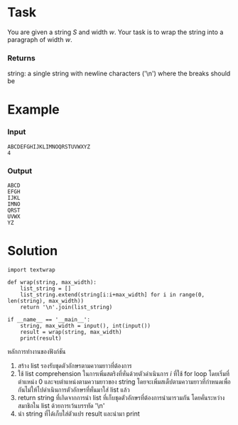 # Task
You are given a string $S$ and width $w$.
Your task is to wrap the string into a paragraph of width $w$.

### Returns

string: a single string with newline characters ('\n') where the breaks should be

# Example
### Input
```
ABCDEFGHIJKLIMNOQRSTUVWXYZ
4
```
### Output
```
ABCD
EFGH
IJKL
IMNO
QRST
UVWX
YZ
```
# Solution

```
import textwrap

def wrap(string, max_width):
    list_string = []
    list_string.extend(string[i:i+max_width] for i in range(0, len(string), max_width))    
    return '\n'.join(list_string)

if __name__ == '__main__':
    string, max_width = input(), int(input())
    result = wrap(string, max_width)
    print(result)
```
หลักการทำงานของฟังก์ชัน
1. สร้าง list รองรับชุดตัวอักษรตามความยาวที่ต้องการ
2. ใช้ list comprehension ในการเพิ่มสตริงที่หั่นด้วยตัวดำเนินการ $i$ ที่ใช้ for loop โดยเริ่มที่ตำแหน่ง 0 และจบตำแหน่งตามความยาวของ string โดยจะเพิ่มสเต็ปตามความยาวที่กำหนดเพื่อกันไม่ให้ไปดำเนินการตัวอักษรที่หั่นมาใส่ list แล้ว
3. return string ที่เกิดจากการนำ list ที่เก็บชุดตัวอักษรที่ต้องการนำมารวมกัน โดยคั่นระหว่างสมาชิกใน list ด้วยการเว้นบรรทัด '\n'
4. นำ string ที่ได้เก็บใส่ตัวแปร result และนำมา print